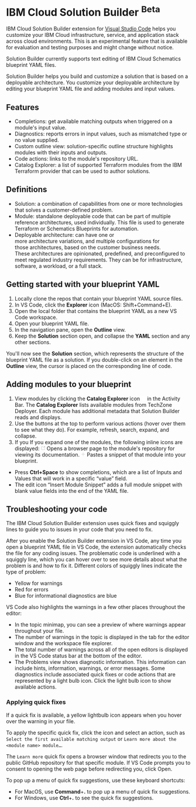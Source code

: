 # IBM Cloud Solution Builder <sup>Beta</sup>

IBM Cloud Solution Builder extension for [Visual Studio Code](https://code.visualstudio.com/) helps you customize your IBM Cloud infrastructure, service, and application stack across cloud environments. This is an experimental feature that is available for evaluation and testing purposes and might change without notice.

Solution Builder currently supports text editing of IBM Cloud Schematics blueprint YAML files.

Solution Builder helps you build and customize a solution that is based on a deployable architecture. You customize your deployable architecture by editing your blueprint YAML file and adding modules and input values.

## Features

- Completions: get available matching outputs when triggered on a module's input value.
- Diagnostics: reports errors in input values, such as mismatched type or no value supplied.
- Custom outline view: solution-specific outline structure highlights modules with their inputs and outputs.
- Code actions: links to the module's repository URL.
- Catalog Explorer: a list of supported Terraform modules from the IBM Terraform provider that can be used to author solutions.

## Definitions

- Solution: a combination of capabilities from one or more technologies that solves a customer-defined problem.
- Module: standalone deployable code that can be part of multiple reference architectures, used individually. This file is used to generate Terraform or Schematics Blueprints for automation.
- Deployable architecture: can have one or more architecture variations, and multiple configurations for those architectures, based on the customer business needs. These architectures are opinionated, predefined, and preconfigured to meet regulated industry requirements. They can be for infrastructure, software, a workload, or a full stack.

## Getting started with your blueprint YAML

1. Locally clone the repos that contain your blueprint YAML source files.
1. In VS Code, click the **Explorer** icon (MacOS: Shift+Command+E).
1. Open the local folder that contains the blueprint YAML as a new VS Code workspace.
1. Open your blueprint YAML file.
1. In the navigation pane, open the **Outline** view.
1. Keep the **Solution** section open, and collapse the **YAML** section and any other sections.

You'll now see the **Solution** section, which represents the structure of the blueprint YAML file as a solution. If you double-click on an element in the **Outline** view, the cursor is placed on the corresponding line of code.

## Adding modules to your blueprint

1. View modules by clicking the **Catalog Explorer** icon [<img src="https://raw.githubusercontent.com/IBM/solution-builder-vscode-extension/main/resources/dep.png" height="12"/>](https://raw.githubusercontent.com/IBM/solution-builder-vscode-extension/main/resources/dep.png) in the Activity Bar. The **Catalog Explorer** lists available modules from TechZone Deployer. Each module has additional metadata that Solution Builder reads and displays.
1. Use the buttons at the top to perform various actions (hover over them to see what they do). For example, refresh, search, expand, and collapse.
1. If you If you expand one of the modules, the following inline icons are displayed:
   [<img src="https://raw.githubusercontent.com/IBM/solution-builder-vscode-extension/main/resources/dark/launch_dk.png" height="12"/>](https://raw.githubusercontent.com/IBM/solution-builder-vscode-extension/main/resources/dark/launch_dk.png) Opens a browser page to the module's repository for viewing its documentation.
   [<img src="https://raw.githubusercontent.com/IBM/solution-builder-vscode-extension/main/resources/dark/add.png" height="12"/>](https://raw.githubusercontent.com/IBM/solution-builder-vscode-extension/main/resources/dark/add.png) Pastes a snippet of that module into your blueprint.

- Press **Ctrl+Space** to show completions, which are a list of Inputs and Values that will work in a specific “value” field.
- The edit icon “Insert Module Snippet” adds a full module snippet with blank value fields into the end of the YAML file.

## Troubleshooting your code

The IBM Cloud Solution Builder extension uses quick fixes and squiggly lines to guide you to issues in your code that you need to fix.

After you enable the Solution Builder extension in VS Code, any time you open a blueprint YAML file in VS Code, the extension automatically checks the file for any coding issues. The problematic code is underlined with a squiggly line, which you can hover over to see more details about what the problem is and how to fix it. Different colors of squiggly lines indicate the type of problem:
- Yellow for warnings
- Red for errors
- Blue for informational diagnostics are blue

VS Code also highlights the warnings in a few other places throughout the editor:
- In the topic minimap, you can see a preview of where warnings appear throughout your file.
- The number of warnings in the topic is displayed in the tab for the editor window and the workspace file explorer.
- The total number of warnings across all of the open editors is displayed in the VS Code status bar at the bottom of the editor.
- The Problems view shows diagnostic information. This information can include hints, information, warnings, or error messages. Some diagnostics include associated quick fixes or code actions that are represented by a light bulb icon. Click the light bulb icon to show available actions.

### Applying quick fixes

If a quick fix is available, a yellow lightbulb icon appears when you hover over the warning in your file.

To apply the specific quick fix, click the icon and select an action, such as `Select the first available matching output` or `Learn more about the <module name> module…`.

The `Learn more` quick fix opens a browser window that redirects you to the public GitHub repository for that specific module. If VS Code prompts you to consent to opening the web page before redirecting you, click Open.

To pop up a menu of quick fix suggestions, use these keyboard shortcuts:
- For MacOS, use **Command**+**.** to pop up a menu of quick fix suggestions.
- For Windows, use **Ctrl**+**.** to see the quick fix suggestions.

